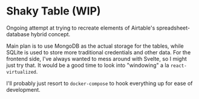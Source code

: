 # Shaky Table (WIP)

Ongoing attempt at trying to recreate elements of Airtable's spreadsheet-database hybrid concept.

Main plan is to use MongoDB as the actual storage for the tables, while SQLite is used to store more traditional credentials and other data. For the frontend side, I've always wanted to mess around with Svelte, so I might just try that. It would be a good time to look into "windowing" a la `react-virtualized`.

I'll probably just resort to `docker-compose` to hook everything up for ease of development.
